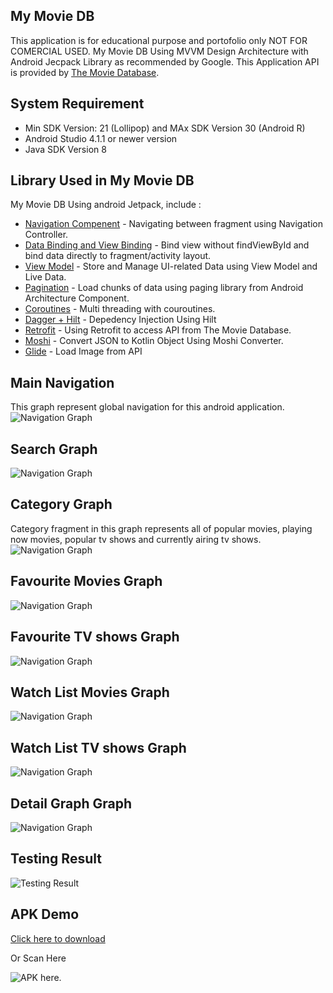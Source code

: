 ## My Movie DB
This application is for educational purpose and portofolio only NOT FOR COMERCIAL USED. My Movie DB Using MVVM Design Architecture with Android Jecpack Library as recommended by Google.
This Application API is provided by [The Movie Database](https://www.themoviedb.org/documentation/api).

## System Requirement
* Min SDK Version: 21 (Lollipop) and MAx SDK Version 30 (Android R)
* Android Studio 4.1.1 or newer version
* Java SDK Version 8


## Library Used in My Movie DB
My Movie DB Using android Jetpack, include :
* [Navigation Compenent](https://developer.android.com/guide/navigation) - Navigating between fragment using Navigation Controller.
* [Data Binding and View Binding](https://developer.android.com/topic/libraries/view-binding) - Bind view without findViewById and bind data directly to fragment/activity layout.
* [View Model](https://developer.android.com/topic/libraries/architecture/viewmodel) - Store and Manage UI-related Data using View Model and Live Data.
* [Pagination](https://developer.android.com/topic/libraries/architecture/paging) - Load chunks of data using paging library from Android Architecture Component.
* [Coroutines](https://developer.android.com/topic/libraries/architecture/coroutines) - Multi threading with couroutines.
* [Dagger + Hilt](https://developer.android.com/training/dependency-injection/hilt-android) - Depedency Injection Using Hilt
* [Retrofit](https://square.github.io/retrofit/) - Using Retrofit to access API from The Movie Database.
* [Moshi](https://github.com/square/moshi) - Convert JSON to Kotlin Object Using Moshi Converter.
* [Glide](https://bumptech.github.io/glide/) - Load Image from API

## Main Navigation
This graph represent global navigation for this android application.
![Navigation Graph](/img/navigation_graph.png)

## Search Graph
![Navigation Graph](/img/search_graph.png)

## Category Graph
Category fragment in this graph represents all of popular movies, playing now movies, popular tv shows and currently airing tv shows.
![Navigation Graph](/img/category_graph.png)

## Favourite Movies Graph
![Navigation Graph](/img/favourite_movies_graph.png)

## Favourite TV shows Graph
![Navigation Graph](/img/favourite_tv_shows_graph.png)

## Watch List Movies Graph
![Navigation Graph](/img/watch_list_movies_graph.png)

## Watch List TV shows Graph
![Navigation Graph](/img/watch_list_tv_shows_graph.png)

## Detail Graph Graph
![Navigation Graph](/img/detail_graph.png)

## Testing Result

![Testing Result](/img/app_demo.gif)

## APK Demo
[Click here to download](https://drive.google.com/drive/folders/1GMP1I1N3KwEgRNUOJ0Y-ofsLPHKXBUN0?usp=sharing)

Or Scan Here

![APK here.](/img/apk_qr_code.png)